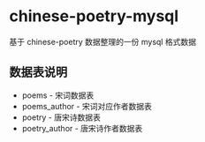 # chinese-poetry-mysql
基于 chinese-poetry 数据整理的一份 mysql 格式数据

## 数据表说明
* poems - 宋词数据表 
* poems_author - 宋词对应作者数据表 
* poetry - 唐宋诗数据表 
* poetry_author - 唐宋诗作者数据表
